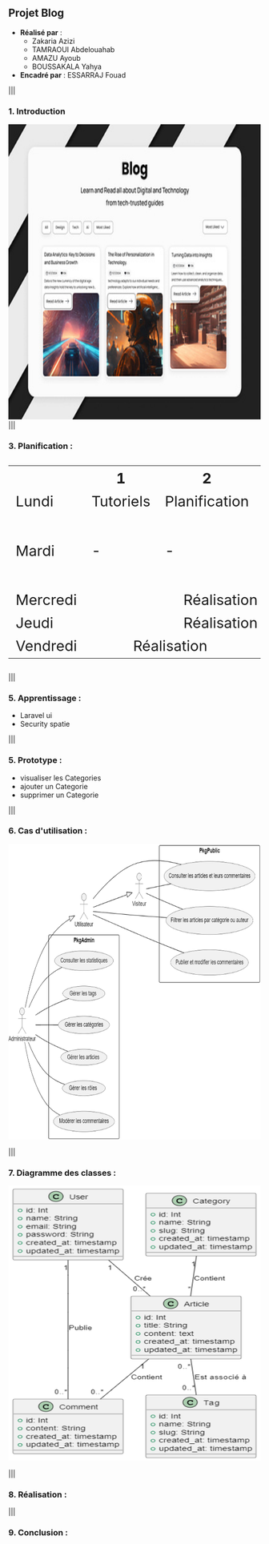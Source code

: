 ## Projet Blog

- **Réalisé par** :
  - Zakaria Azizi  
  - TAMRAOUI Abdelouahab  
  - AMAZU Ayoub  
  - BOUSSAKALA Yahya  
- **Encadré par** : ESSARRAJ Fouad  

|||

### **1. Introduction**
<img src="Blog.png" alt="Diagramme des classes" width="850" height="590">
|||

### **3. Planification :**

<table style="font-size: 29px" >
  <tr>
    <th></th>
    <th>1</th>
    <th>2</th>
    <th>3</th>
  </tr>
  <tr>
    <td>Lundi</td>
    <td>Tutoriels</td>
    <td>Planification</td>
    <td>Prototype</td>
  </tr>
  <tr>
    <td>Mardi</td>
    <td>-</td>
    <td>-</td>
    <td>Cas d'utilisation & Installation</td>
  </tr>
  <tr>
    <td>Mercredi</td>
    <td colspan="3" style="text-align: center; ">Réalisation</td>
  </tr>
  <tr>
    <td>Jeudi</td>
    <td colspan="3" style="text-align: center; ">Réalisation</td>
  </tr>
  <tr>
    <td>Vendredi</td>
    <td colspan="2" style="text-align: center; ">Réalisation</td>
    <td>Présentation</td>
  </tr>
</table>

|||
### **5. Apprentissage :**
- Laravel ui
- Security spatie

|||

### **5. Prototype :**
  
- visualiser les Categories  
- ajouter un Categorie  
- supprimer un Categorie  

|||

### **6. Cas d'utilisation :**
<img src="UseCase.png" alt="Diagramme des classes" width="850" height="590">

|||

### **7. Diagramme des classes :**
<img src="Diagramme_des_classes.png" alt="Diagramme des classes" width="700" height="550">

|||

### **8. Réalisation :**

|||

### **9. Conclusion :**  